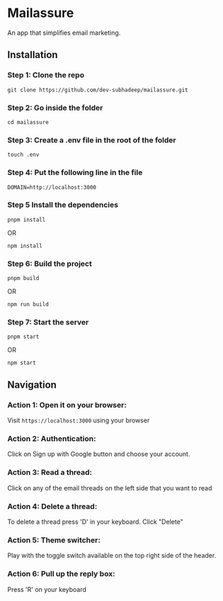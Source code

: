# Mailassure

An app that simplifies email marketing.

## Installation

### Step 1: Clone the repo

```
git clone https://github.com/dev-subhadeep/mailassure.git
```

### Step 2: Go inside the folder

```
cd mailassure
```

### Step 3: Create a .env file in the root of the folder

```
touch .env
```

### Step 4: Put the following line in the file

```
DOMAIN=http://localhost:3000
```

### Step 5 Install the dependencies

```
pnpm install
```

OR

```
npm install
```

### Step 6: Build the project

```
pnpm build
```

OR

```
npm run build
```

### Step 7: Start the server

```
pnpm start
```

OR

```
npm start
```

## Navigation

### Action 1: Open it on your browser:

Visit `https://localhost:3000` using your browser

### Action 2: Authentication:

Click on Sign up with Google button and choose your account.

### Action 3: Read a thread:

Click on any of the email threads on the left side that you want to read

### Action 4: Delete a thread:

To delete a thread press 'D' in your keyboard. Click "Delete"

### Action 5: Theme switcher:

Play with the toggle switch available on the top right side of the header.

### Action 6: Pull up the reply box:

Press 'R' on your keyboard
